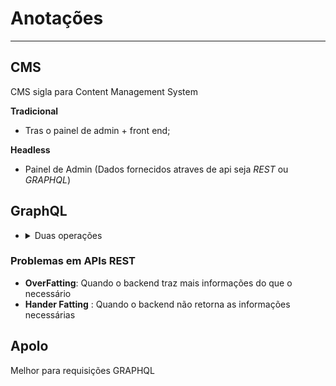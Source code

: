 # Anotações
---


## CMS

CMS sigla para Content Management System

**Tradicional**
- Tras o painel de admin + front end;

**Headless**
- Painel de Admin (Dados fornecidos atraves  de api seja *REST* ou *GRAPHQL*)


## GraphQL

* <details>
  <summary>Duas operações</summary>
  
  - Query = Buscar Dados
  - Mutation = Criar, Alterar ou deletar dados
</details>


### Problemas em APIs REST

* **OverFatting**: Quando o backend traz mais informações do que o necessário
* **Hander Fatting** : Quando o backend não retorna as informações necessárias


## Apolo

Melhor para requisições GRAPHQL